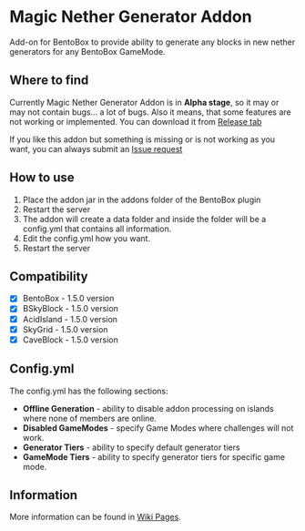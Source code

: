 # Magic Nether Generator Addon

Add-on for BentoBox to provide ability to generate any blocks in new nether generators for any BentoBox GameMode. 

## Where to find

Currently Magic Nether Generator Addon is in **Alpha stage**, so it may or may not contain bugs... a lot of bugs. Also it means, that some features are not working or implemented. 
You can download it from [Release tab](https://github.com/FruitizYum/MagicNetherGenerator/releases)

If you like this addon but something is missing or is not working as you want, you can always submit an [Issue request](https://github.com/FruitizYum/MagicNetherGenerator/issues) 

## How to use

1. Place the addon jar in the addons folder of the BentoBox plugin
2. Restart the server
3. The addon will create a data folder and inside the folder will be a config.yml that contains all information.
4. Edit the config.yml how you want.
5. Restart the server

## Compatibility

- [x] BentoBox - 1.5.0 version
- [x] BSkyBlock - 1.5.0 version
- [x] AcidIsland - 1.5.0 version
- [x] SkyGrid - 1.5.0 version
- [x] CaveBlock - 1.5.0 version

## Config.yml

The config.yml has the following sections:

* **Offline Generation** - ability to disable addon processing on islands where none of members are online.
* **Disabled GameModes** - specify Game Modes where challenges will not work.
* **Generator Tiers** - ability to specify default generator tiers
* **GameMode Tiers** - ability to specify generator tiers for specific game mode.

## Information

More information can be found in [Wiki Pages](https://github.com/FruitizYum/MagicNetherGenerator/wiki).

